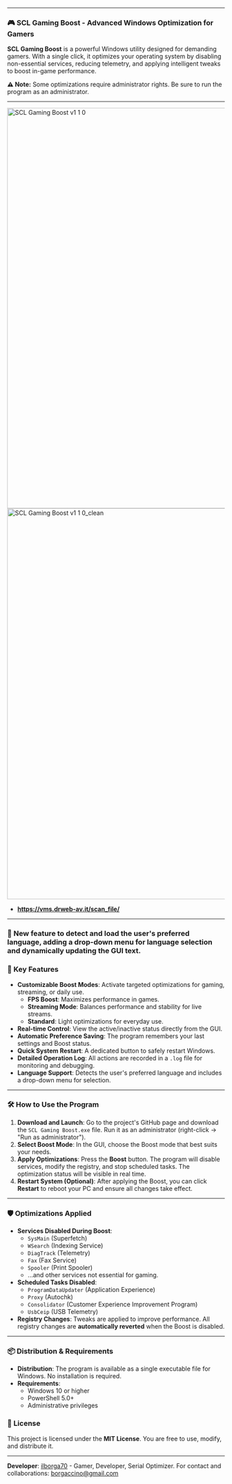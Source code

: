 -----

### 🎮 SCL Gaming Boost - Advanced Windows Optimization for Gamers

**SCL Gaming Boost** is a powerful Windows utility designed for demanding gamers. With a single click, it optimizes your operating system by disabling non-essential services, reducing telemetry, and applying intelligent tweaks to boost in-game performance.

**⚠️ Note:** Some optimizations require administrator rights. Be sure to run the program as an administrator.

-----

<img width="1800" height="927" alt="SCL Gaming Boost v1 1 0" src="https://github.com/user-attachments/assets/feae55da-9c8e-4504-8900-36e0a862ca80" />

<img width="1531" height="905" alt="SCL Gaming Boost v1 1 0_clean" src="https://github.com/user-attachments/assets/35259983-2fa3-4f7c-8ea2-a65eacdcd685" />


* **https://vms.drweb-av.it/scan_file/**
-----

### 🔁 New feature to detect and load the user's preferred language, adding a drop-down menu for language selection and dynamically updating the GUI text.

### 🚀 Key Features

  * **Customizable Boost Modes**: Activate targeted optimizations for gaming, streaming, or daily use.
      * **FPS Boost**: Maximizes performance in games.
      * **Streaming Mode**: Balances performance and stability for live streams.
      * **Standard**: Light optimizations for everyday use.
  * **Real-time Control**: View the active/inactive status directly from the GUI.
  * **Automatic Preference Saving**: The program remembers your last settings and Boost status.
  * **Quick System Restart**: A dedicated button to safely restart Windows.
  * **Detailed Operation Log**: All actions are recorded in a `.log` file for monitoring and debugging.
  * **Language Support**: Detects the user's preferred language and includes a drop-down menu for selection.

-----

### 🛠️ How to Use the Program

1.  **Download and Launch**: Go to the project's GitHub page and download the `SCL Gaming Boost.exe` file. Run it as an administrator (right-click → "Run as administrator").
2.  **Select Boost Mode**: In the GUI, choose the Boost mode that best suits your needs.
3.  **Apply Optimizations**: Press the **Boost** button. The program will disable services, modify the registry, and stop scheduled tasks. The optimization status will be visible in real time.
4.  **Restart System (Optional)**: After applying the Boost, you can click **Restart** to reboot your PC and ensure all changes take effect.

-----

### 🛡️ Optimizations Applied

  * **Services Disabled During Boost**:
      * `SysMain` (Superfetch)
      * `WSearch` (Indexing Service)
      * `DiagTrack` (Telemetry)
      * `Fax` (Fax Service)
      * `Spooler` (Print Spooler)
      * ...and other services not essential for gaming.
  * **Scheduled Tasks Disabled**:
      * `ProgramDataUpdater` (Application Experience)
      * `Proxy` (Autochk)
      * `Consolidator` (Customer Experience Improvement Program)
      * `UsbCeip` (USB Telemetry)
  * **Registry Changes**: Tweaks are applied to improve performance. All registry changes are **automatically reverted** when the Boost is disabled.

-----

### 📦 Distribution & Requirements

  * **Distribution**: The program is available as a single executable file for Windows. No installation is required.
  * **Requirements**:
      * Windows 10 or higher
      * PowerShell 5.0+
      * Administrative privileges

### 📜 License

This project is licensed under the **MIT License**. You are free to use, modify, and distribute it.

-----

**Developer**: [ilborga70](https://www.google.com/search?q=https://github.com/ilborga70) - Gamer, Developer, Serial Optimizer.
For contact and collaborations: [borgaccino@gmail.com](mailto:borgaccino@gmail.com)
